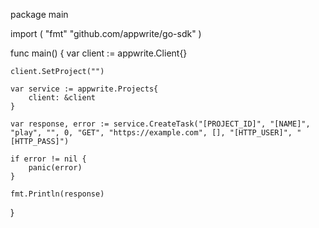 package main

import (
    "fmt"
    "github.com/appwrite/go-sdk"
)

func main() {
    var client := appwrite.Client{}

    client.SetProject("")

    var service := appwrite.Projects{
        client: &client
    }

    var response, error := service.CreateTask("[PROJECT_ID]", "[NAME]", "play", "", 0, "GET", "https://example.com", [], "[HTTP_USER]", "[HTTP_PASS]")

    if error != nil {
        panic(error)
    }

    fmt.Println(response)
}